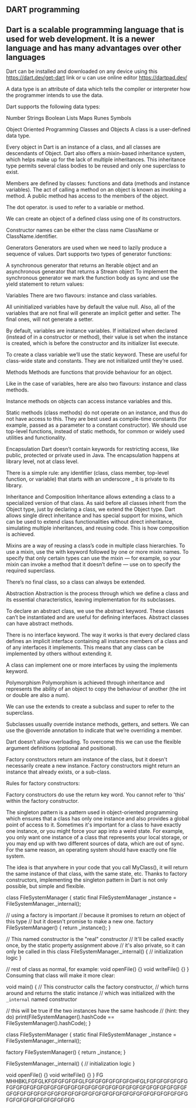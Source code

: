 ## DART programming

## Dart is a scalable programming language that is used for web development. It is a newer language and has many advantages over other languages

Dart can be installed and downloaded on any device using this https://dart.dev/get-dart link
or u can use online editor https://dartpad.dev/

A data type is an attribute of data which tells the compiler or interpreter how the programmer intends to use the data.

Dart supports the following data types:

Number
Strings
Boolean
Lists
Maps
Runes
Symbols

Object Oriented Programming
Classes and Objects
A class is a user-defined data type.

Every object in Dart is an instance of a class, and all classes are descendants of Object. Dart also offers a mixin-based inheritance system, which helps make up for the lack of multiple inheritances. This inheritance type permits several class bodies to be reused and only one superclass to exist.



Members are defined by classes: functions and data (methods and instance variables). The act of calling a method on an object is known as invoking a method. A public method has access to the members of the object.



The dot operator. is used to refer to a variable or method.



We can create an object of a defined class using one of its constructors.



Constructor names can be either the class name ClassName or ClassName.identifier.



Generators
Generators are used when we need to lazily produce a sequence of values. Dart supports two types of generator functions:

A synchronous generator that returns an Iterable object and an asynchronous generator that returns a Stream object To implement the synchronous generator we mark the function body as sync and use the yield statement to return values:



Variables
There are two flavours: instance and class variables.

All uninitialized variables have by default the value null. Also, all of the variables that are not final will generate an implicit getter and setter. The final ones, will not generate a setter.

By default, variables are instance variables. If initialized when declared (instead of in a constructor or method), their value is set when the instance is created, which is before the constructor and its initializer list execute.

To create a class variable we’ll use the static keyword. These are useful for class-wide state and constants. They are not initialized until they’re used.



Methods
Methods are functions that provide behaviour for an object.

Like in the case of variables, here are also two flavours: instance and class methods.

Instance methods on objects can access instance variables and this.

Static methods (class methods) do not operate on an instance, and thus do not have access to this. They are best used as compile-time constants (for example, passed as a parameter to a constant constructor). We should use top-level functions, instead of static methods, for common or widely used utilities and functionality.



Encapsulation
Dart doesn’t contain keywords for restricting access, like public, protected or private used in Java. The encapsulation happens at library level, not at class level.

There is a simple rule: any identifier (class, class member, top-level function, or variable) that starts with an underscore _ it is private to its library.



Inheritance and Composition
Inheritance allows extending a class to a specialized version of that class. As said before all classes inherit from the Object type, just by declaring a class, we extend the Object type. Dart allows single direct inheritance and has special support for mixins, which can be used to extend class functionalities without direct inheritance, simulating multiple inheritances, and reusing code. This is how composition is achieved.

Mixins are a way of reusing a class’s code in multiple class hierarchies. To use a mixin, use the with keyword followed by one or more mixin names. To specify that only certain types can use the mixin — for example, so your mixin can invoke a method that it doesn’t define — use on to specify the required superclass.

There’s no final class, so a class can always be extended.



Abstraction
Abstraction is the process through which we define a class and its essential characteristics, leaving implementation for its subclasses.

To declare an abstract class, we use the abstract keyword. These classes can’t be instantiated and are useful for defining interfaces. Abstract classes can have abstract methods.

There is no interface keyword. The way it works is that every declared class defines an implicit interface containing all instance members of a class and of any interfaces it implements. This means that any class can be implemented by others without extending it.

A class can implement one or more interfaces by using the implements keyword.



Polymorphism
Polymorphism is achieved through inheritance and represents the ability of an object to copy the behaviour of another (the int or double are also a num).

We can use the extends to create a subclass and super to refer to the superclass.

Subclasses usually override instance methods, getters, and setters. We can use the @override annotation to indicate that we’re overriding a member.

Dart doesn’t allow overloading. To overcome this we can use the flexible argument definitions (optional and positional).

Factory constructors return am instance of the class, but it doesn't necessarily create a new instance. Factory constructors might return an instance that already exists, or a sub-class.

Rules for factory constructors:

Factory constructors do use the return key word.
You cannot refer to 'this' within the factory constructor.

The singleton pattern is a pattern used in object-oriented programming which ensures that a class has only one instance and also provides a global point of access to it. Sometimes it's important for a class to have exactly one instance, or you might force your app into a weird state. For example, you only want one instance of a class that represents your local storage, or you may end up with two different sources of data, which are out of sync. For the same reason, an operating system should have exactly one file system.



The idea is that anywhere in your code that you call MyClass(), it will return the same instance of that class, with the same state, etc. Thanks to factory constructors, implementing the singleton pattern in Dart is not only possible, but simple and flexible.



class FileSystemManager {
  static final FileSystemManager _instance = FileSystemManager._internal();
 
  // using a factory is important
  // because it promises to return _an_ object of this type
  // but it doesn't promise to make a new one.
  factory FileSystemManager() {
    return _instance();
  }
  
  // This named constructor is the "real" constructor
  // It'll be called exactly once, by the static property assignment above
  // it's also private, so it can only be called in this class
  FileSystemManager._internal() {
    // initialization logic 
  }
  
  // rest of class as normal, for example:
  void openFile() {}
  void writeFile() {}
}
Consuming that class will make it more clear:

void main() {
  // This constructor calls the factory constructor,
  // which turns around and returns the static instance
  // which was initialized with the `_internal` named constructor

  // this will be true if the two instances have the same hashcode
  // (hint: they do)
  print(FileSystemManager().hashCode == FileSystemManager().hashCode);
} 

class FileSystemManager {
  static final FileSystemManager _instance = FileSystemManager._internal();

  factory FileSystemManager() {
    return _instance;
  }
  
  FileSystemManager._internal() {
    // initialization logic 
  }
  
  void openFile() {}
  void writeFile() {}
}   FG MHHBKLFGFGLKFGFGFGFGFGLFGFGFGFGFGFGFGHFGLFGFGFGFGFGFGFGFGFGFGFGFGFGFGFGFGFGFGFGFGFGFGFGFGFGFGFGFGFGFGFGFGFGFGFGFGFGFGFGFGFGFGFGFGFGFGFGFGFGFGFGFGFGFGFGFGFGFGFGFGFGFGFGFGFGFGFGFGFG